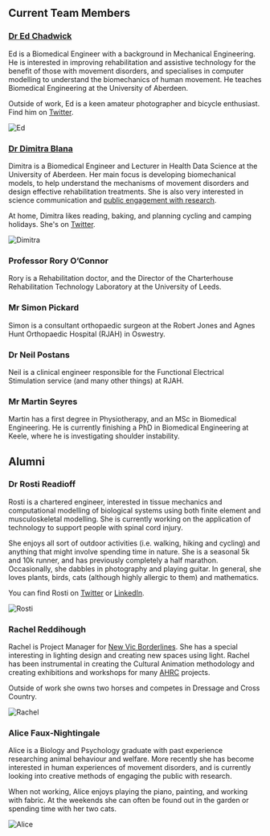 ## Current Team Members

### [Dr Ed Chadwick](https://www.abdn.ac.uk/people/edward.chadwick)
Ed is a Biomedical Engineer with a background in Mechanical Engineering. He is interested in improving rehabilitation and assistive technology for the benefit of those with movement disorders, and specialises in computer modelling to understand the biomechanics of human movement. He teaches Biomedical Engineering at the University of Aberdeen.

Outside of work, Ed is a keen amateur photographer and bicycle enthusiast. Find him on [Twitter](https://twitter.com/ekjchadwick).

![Ed](https://github.com/dblana/TechForParalysis/blob/master/Photos/Ed.jpg "Ed Chadwick")

### [Dr Dimitra Blana](https://www.abdn.ac.uk/people/dimitra.blana)
Dimitra is a Biomedical Engineer and Lecturer in Health Data Science at the University of Aberdeen. Her main focus is developing biomechanical models, to help understand the mechanisms of movement disorders and design effective rehabilitation treatments. She is also very interested in science communication and [public engagement with research](http://soapboxscience.org/stoke-on-trent-local-organising-team/).

At home, Dimitra likes reading, baking, and planning cycling and camping holidays. She's on [Twitter](https://twitter.com/DimitraBlana).  

![Dimitra](https://github.com/dblana/TechForParalysis/blob/master/Photos/Dimitra.jpg "Dimitra Blana")

### Professor Rory O’Connor
Rory is a Rehabilitation doctor, and the Director of the Charterhouse Rehabilitation Technology Laboratory at the University of Leeds.

### Mr Simon Pickard
Simon is a consultant orthopaedic surgeon at the Robert Jones and Agnes Hunt Orthopaedic Hospital (RJAH) in Oswestry.

### Dr Neil Postans
Neil is a clinical engineer responsible for the Functional Electrical Stimulation service (and many other things) at RJAH.

### Mr Martin Seyres
Martin has a first degree in Physiotherapy, and an MSc in Biomedical Engineering. He is currently finishing a PhD in Biomedical Engineering at Keele, where he is investigating shoulder instability.

## Alumni

### Dr Rosti Readioff
Rosti is a chartered engineer, interested in tissue mechanics and computational modelling of biological systems using both finite element and musculoskeletal modelling. She is currently working on the application of technology to support people with spinal cord injury.

She enjoys all sort of outdoor activities (i.e. walking, hiking and cycling) and anything that might involve spending time in nature. She is a seasonal 5k and 10k runner, and has previously completely a half marathon. Occasionally, she dabbles in photography and playing guitar. In general, she loves plants, birds, cats (although highly allergic to them) and mathematics.

You can find Rosti on [Twitter](https://twitter.com/dr_rosti) or [LinkedIn](https://www.linkedin.com/in/dr-rosti-readioff-ceng-mimeche-843114113/).

![Rosti](https://github.com/dblana/TechForParalysis/blob/master/Photos/Rosti.jpg "Rosti Readioff")

### Rachel Reddihough
Rachel is Project Manager for [New Vic Borderlines](http://www.newvictheatre.org.uk/education-and-community/borderlines/). She has a special interesting in lighting design and creating new spaces using light. Rachel has been instrumental in creating the Cultural Animation methodology and creating exhibitions and workshops for many [AHRC](https://ahrc.ukri.org/) projects.

Outside of work she owns two horses and competes in Dressage and Cross Country.

![Rachel](https://github.com/dblana/TechForParalysis/blob/master/Photos/Rachel.jpg "Rachel Reddihough")

### Alice Faux-Nightingale
Alice is a Biology and Psychology graduate with past experience researching animal behaviour and welfare. More recently she has become interested in human experiences of movement disorders, and is currently looking into creative methods of engaging the public with research.

When not working, Alice enjoys playing the piano, painting, and working with fabric. At the weekends she can often be found out in the garden or spending time with her two cats.

![Alice](https://github.com/dblana/TechForParalysis/blob/master/Photos/Alice.jpg "Alice Faux-Nightingale")
